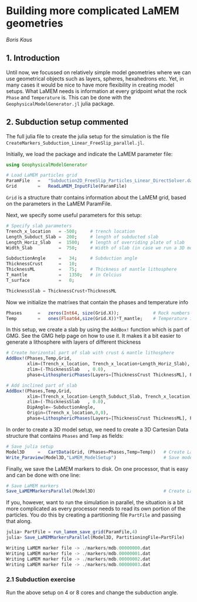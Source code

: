 # Building more complicated LaMEM geometries
*Boris Kaus*

## 1. Introduction
Until now, we focussed on relatively simple model geometries where we can use geometrical objects such as layers, spheres, hexahedrons etc. Yet, in many cases it would be nice to have more flexibility in creating model setups. What LaMEM needs is information at every gridpoint what the rock `Phase` and `Temperature` is. 
This can be done with the `GeophysicalModelGenerator.jl` julia package.


## 2. Subduction setup commented

The full julia file to create the julia setup for the simulation is the file `CreateMarkers_Subduction_Linear_FreeSlip_parallel.jl`. 

Initially, we load the package and indicate the LaMEM parameter file:

```julia
using GeophysicalModelGenerator  

# Load LaMEM particles grid
ParamFile   =   "Subduction2D_FreeSlip_Particles_Linear_DirectSolver.dat"
Grid        =   ReadLaMEM_InputFile(ParamFile)
```
`Grid` is a structure thatr contains information about the LaMEM grid, based on the parameters in the LaMEM ParamFile. 

Next, we specify some useful parameters for this setup:
```julia
# Specify slab parameters
Trench_x_location   = -500;     # trench location
Length_Subduct_Slab =  200;     # length of subducted slab
Length_Horiz_Slab   =  1500;    # length of overriding plate of slab
Width_Slab          =  750;     # Width of slab (in case we run a 3D model)         

SubductionAngle     =   34;     # Subduction angle
ThicknessCrust      =   10;     
ThicknessML         =   75;     # Thickness of mantle lithosphere
T_mantle            =   1350;   # in Celcius
T_surface           =   0;

ThicknessSlab = ThicknessCrust+ThicknessML
```

Now we initialize the matrixes that contain the phases and temperature info
```julia
Phases      =   zeros(Int64, size(Grid.X));             # Rock numbers
Temp        =   ones(Float64,size(Grid.X))*T_mantle;    # Temperature in C    
```

In this setup, we create a slab by using the `AddBox!` function which is part of GMG. See the GMG help page on how to use it. It makes it a bit easier to generate a lithosphere with layers of different thickness
```julia
# Create horizontal part of slab with crust & mantle lithosphere
AddBox!(Phases,Temp,Grid,
        xlim=(Trench_x_location, Trench_x_location+Length_Horiz_Slab), 
        zlim=(-ThicknessSlab   , 0.0),
        phase=LithosphericPhases(Layers=[ThicknessCrust ThicknessML], Phases=[1 2 0]) );               

# Add inclined part of slab                            
AddBox!(Phases,Temp,Grid,
        xlim=(Trench_x_location-Length_Subduct_Slab, Trench_x_location), 
        zlim=(-ThicknessSlab   , 0.0),
        DipAngle=-SubductionAngle,
        Origin=(Trench_x_location,0,0),
        phase=LithosphericPhases(Layers=[ThicknessCrust ThicknessML], Phases=[1 2 0]) );               
```

In order to create a 3D model setup, we need to create a 3D Cartesian Data structure that contains `Phases` and `Temp` as fields:
```julia
# Save julia setup 
Model3D     =   CartData(Grid, (Phases=Phases,Temp=Temp))   # Create LaMEM model:
Write_Paraview(Model3D,"LaMEM_ModelSetup")                  # Save model to paraview   (load with opening LaMEM_ModelSetup.vts in paraview)  
```

Finally, we save the LaMEM markers to disk. On one processor, that is easy and can be done with one line:
```julia
# Save LaMEM markers
Save_LaMEMMarkersParallel(Model3D)                          # Create LaMEM marker input on 1 core
```


If you, however, want to run the simulation in parallel, the situation is a bit more complicated as every processor needs to read its own portion of the particles. You do this by creating a partitioning file `PartFile` and passing that along. 
```julia
julia> PartFile = run_lamem_save_grid(ParamFile,4)
julia> Save_LaMEMMarkersParallel(Model3D, PartitioningFile=PartFile)

Writing LaMEM marker file -> ./markers/mdb.00000000.dat
Writing LaMEM marker file -> ./markers/mdb.00000001.dat
Writing LaMEM marker file -> ./markers/mdb.00000002.dat
Writing LaMEM marker file -> ./markers/mdb.00000003.dat
```

### 2.1 Subduction exercise
Run the above setup on 4 or 8 cores and change the subduction angle.

